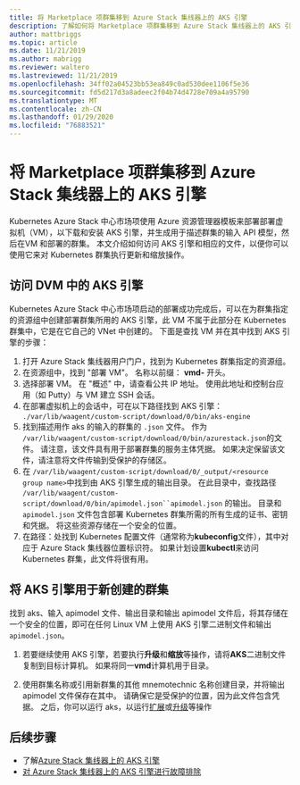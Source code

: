 ```yaml
---
title: 将 Marketplace 项群集移到 Azure Stack 集线器上的 AKS 引擎
description: 了解如何将 Marketplace 项群集移到 Azure Stack 集线器上的 AKS 引擎。
author: mattbriggs
ms.topic: article
ms.date: 11/21/2019
ms.author: mabrigg
ms.reviewer: waltero
ms.lastreviewed: 11/21/2019
ms.openlocfilehash: 34ff02a04523bb53ea849c0ad530dee1106f5e36
ms.sourcegitcommit: fd5d217d3a8adeec2f04b74d4728e709a4a95790
ms.translationtype: MT
ms.contentlocale: zh-CN
ms.lasthandoff: 01/29/2020
ms.locfileid: "76883521"
---
```

# <a name="move-your-marketplace-item-cluster-to-the-aks-engine-on-azure-stack-hub"></a>将 Marketplace 项群集移到 Azure Stack 集线器上的 AKS 引擎

Kubernetes Azure Stack 中心市场项使用 Azure 资源管理器模板来部署部署虚拟机（VM），以下载和安装 AKS 引擎，并生成用于描述群集的输入 API 模型，然后在VM 和部署的群集。 本文介绍如何访问 AKS 引擎和相应的文件，以便你可以使用它来对 Kubernetes 群集执行更新和缩放操作。

## <a name="access-aks-engine-in-the-dvm"></a>访问 DVM 中的 AKS 引擎

Kubernetes Azure Stack 中心市场项启动的部署成功完成后，可以在为群集指定的资源组中创建部署群集所用的 AKS 引擎，此 VM 不属于此部分在 Kubernetes 群集中，它是在它自己的 VNet 中创建的。 下面是查找 VM 并在其中找到 AKS 引擎的步骤：

1.  打开 Azure Stack 集线器用户门户，找到为 Kubernetes 群集指定的资源组。
2.  在资源组中，找到 "部署 VM"。 名称以前缀： **vmd-** 开头。
3.  选择部署 VM。 在 "概述" 中，请查看公共 IP 地址。 使用此地址和控制台应用（如 Putty）与 VM 建立 SSH 会话。
4.  在部署虚拟机上的会话中，可在以下路径找到 AKS 引擎： `./var/lib/waagent/custom-script/download/0/bin/aks-engine`
5.  找到描述用作 aks 的输入的群集的 `.json` 文件。 作为 `/var/lib/waagent/custom-script/download/0/bin/azurestack.json`的文件。 请注意，该文件具有用于部署群集的服务主体凭据。 如果决定保留该文件，请注意将文件传输到受保护的存储区。
6.  在 `/var/lib/waagent/custom-script/download/0/_output/<resource group name>`中找到由 AKS 引擎生成的输出目录。 在此目录中，查找路径 `/var/lib/waagent/custom-script/download/0/bin/apimodel.json``apimodel.json` 的输出。 目录和 `apimodel.json` 文件包含部署 Kubernetes 群集所需的所有生成的证书、密钥和凭据。 将这些资源存储在一个安全的位置。
7.  在路径：处找到 Kubernetes 配置文件（通常称为**kubeconfig**文件），其中对应于 Azure Stack 集线器位置标识符。 如果计划设置**kubectl**来访问 Kubernetes 群集，此文件将很有用。

## <a name="use-the-aks-engine-with-your-newly-created-cluster"></a>将 AKS 引擎用于新创建的群集

找到 aks、输入 apimodel 文件、输出目录和输出 apimodel 文件后，将其存储在一个安全的位置，即可在任何 Linux VM 上使用 AKS 引擎二进制文件和输出 `apimodel.json`。

1.  若要继续使用 AKS 引擎，若要执行**升级**和**缩放**等操作，请将**AKS**二进制文件复制到目标计算机。 如果将同一**vmd**计算机用于目录。

2.  使用群集名称或引用新群集的其他 mnemotechnic 名称创建目录，并将输出 apimodel 文件保存在其中。 请确保它是受保护的位置，因为此文件包含凭据。 之后，你可以运行 aks，以运行[扩展](azure-stack-kubernetes-aks-engine-scale.md)或[升级](azure-stack-kubernetes-aks-engine-upgrade.md)等操作

## <a name="next-steps"></a>后续步骤

- 了解[Azure Stack 集线器上的 AKS 引擎](azure-stack-kubernetes-aks-engine-overview.md)  
- [对 Azure Stack 集线器上的 AKS 引擎进行故障排除](azure-stack-kubernetes-aks-engine-troubleshoot.md)  

